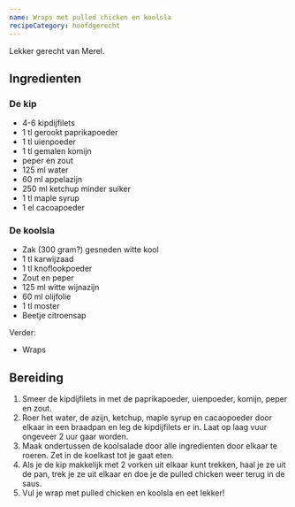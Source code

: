 ```yaml
---
name: Wraps met pulled chicken en koolsla
recipeCategory: hoofdgerecht
---
```


Lekker gerecht van Merel.

## Ingredienten

### De kip

- 4-6 kipdijfilets
- 1 tl gerookt paprikapoeder
- 1 tl uienpoeder
- 1 tl gemalen komijn
- peper en zout
- 125 ml water
- 60 ml appelazijn
- 250 ml ketchup minder suiker
- 1 tl maple syrup
- 1 el cacoapoeder

### De koolsla

- Zak (300 gram?) gesneden witte kool
- 1 tl karwijzaad
- 1 tl knoflookpoeder
- Zout en peper
- 125 ml witte wijnazijn
- 60 ml olijfolie
- 1 tl moster
- Beetje citroensap

Verder:

- Wraps

## Bereiding

1. Smeer de kipdijfilets in met de paprikapoeder, uienpoeder, komijn, peper en zout.
2. Roer het water, de azijn, ketchup, maple syrup en cacaopoeder door elkaar in een braadpan en leg de kipdijfilets er in. Laat op laag vuur ongeveer 2 uur gaar worden.
3. Maak ondertussen de koolsalade door alle ingredienten door elkaar te roeren. Zet in de koelkast tot je gaat eten.
4. Als je de kip makkelijk met 2 vorken uit elkaar kunt trekken, haal je ze uit de pan, trek je ze uit elkaar en doe je de pulled chicken weer terug in de saus.
5. Vul je wrap met pulled chicken en koolsla en eet lekker!
